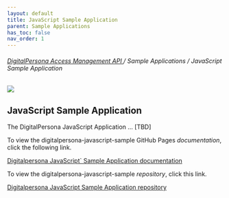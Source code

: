 ```yaml
---
layout: default
title: JavaScript Sample Application
parent: Sample Applications
has_toc: false
nav_order: 1  
---
```


###### [DigitalPersona Access Management API ](https://lenhodgeman.github.io/digitalpersona-access-management-api/)/ Sample Applications / JavaScript Sample Application  

![](assets/HID-logo.png)  

## JavaScript Sample Application

The DigitalPersona JavaScript Application ... [TBD]

To view the digitalpersona-javascript-sample GitHub Pages *documentation*,  click the following link.

[Digitalpersona JavaScript` Sample Application  documentation](https://lenhodgeman.github.io/digitalpersona-javascript-sample/)

To view the digitalpersona-javascript-sample *repository*,  click this link.

[Digitalpersona JavaScript Sample Application repository](https://github.com/LenHodgeman/digitalpersona-javascript-sample/)
